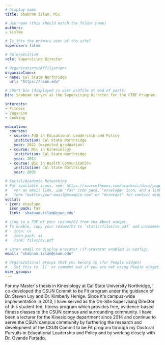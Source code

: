 ```yaml
---
# Display name
title: Shabnam Islam, MSc

# Username (this should match the folder name)
authors:
- sislma

# Is this the primary user of the site?
superuser: false

# Role/position
role: Supervising Director

# Organizations/Affiliations
organizations:
- name: Cal State Northridge
  url: "https://csun.edu"

# Short bio (displayed in user profile at end of posts)
bio: Shabnam serves as the Supervising Director for the CTBF Program.

interests:
- Fitness
- Veganism
- Cooking

education:
  courses:
  - course: EdD in Educational Leadership and Policy
    institution: Cal State Northridge
    year: 2021 (expected graduation)
  - course: MSc in Kinesiology
    institution: Cal State Northridge
    year: 2014
  - course: BSc in Health Communication
    institution: Cal State Northridge
    year: 2005

# Social/Academic Networking
# For available icons, see: https://sourcethemes.com/academic/docs/page-builder/#icons
#   For an email link, use "fas" icon pack, "envelope" icon, and a link in the
#   form "mailto:your-email@example.com" or "#contact" for contact widget.
social:
- icon: envelope
  icon_pack: fas
  link: 'shabnam.islam@csun.edu'

# Link to a PDF of your resume/CV from the About widget.
# To enable, copy your resume/CV to `static/files/cv.pdf` and uncomment the lines below.
# - icon: cv
#   icon_pack: ai
#   link: files/cv.pdf

# Enter email to display Gravatar (if Gravatar enabled in Config)
email: "shabnam.islam@csun.edu"

# Organizational groups that you belong to (for People widget)
#   Set this to `[]` or comment out if you are not using People widget.
user_groups:
---
```


For my Master's thesis in Kinesiology at Cal State University Northridge, I co-developed the CSUN Commit to be Fit program under the guidance of Dr. Steven Loy and Dr. Kimberly Henige. Since it's campus-wide implementation in 2013, I have served as the On-Site Supervising Director of this student-led, fitness program which provides free, evidence-based fitness classes to the CSUN campus and surrounding community. I have been a lecturer for the Kinesiology department since 2014 and continue to serve the CSUN campus community by furthering the research and development of the CSUN Commit to be Fit program through my Doctoral Pursuits in Educational Leadership and Policy and by working closely with Dr. Ovande Furtado.

